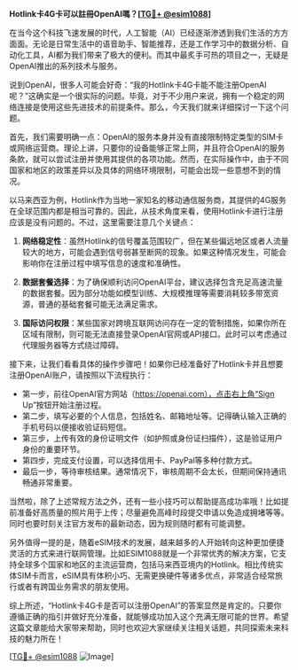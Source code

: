 **Hotlink卡4G卡可以註冊OpenAI嗎？[[TG💪+ @esim1088](https://t.me/s/esim1088)]**

在当今这个科技飞速发展的时代，人工智能（AI）已经逐渐渗透到我们生活的方方面面。无论是日常生活中的语音助手、智能推荐，还是工作学习中的数据分析、自动化工具，AI都为我们带来了极大的便利。而其中最炙手可热的项目之一，无疑是OpenAI推出的系列技术与服务。

说到OpenAI，很多人可能会好奇：“我的Hotlink卡4G卡能不能注册OpenAI呢？”这确实是一个很实际的问题。毕竟，对于不少用户来说，拥有一个稳定的网络连接是使用这些先进技术的前提条件。那么，今天我们就来详细探讨一下这个问题。

首先，我们需要明确一点：OpenAI的服务本身并没有直接限制特定类型的SIM卡或网络运营商。理论上讲，只要你的设备能够正常上网，并且符合OpenAI的服务条款，就可以尝试注册并使用其提供的各项功能。然而，在实际操作中，由于不同国家和地区的政策差异以及具体的网络环境限制，可能会出现一些意想不到的情况。

以马来西亚为例，Hotlink作为当地一家知名的移动通信服务商，其提供的4G服务在全球范围内都是相当可靠的。因此，从技术角度来看，使用Hotlink卡进行注册应该是没有问题的。不过，这里需要注意几个关键点：

1. **网络稳定性**：虽然Hotlink的信号覆盖范围较广，但在某些偏远地区或者人流量较大的地方，可能会遇到信号弱甚至断网的现象。如果这种情况发生，可能会影响你在注册过程中填写信息的速度和准确性。
   
2. **数据套餐选择**：为了确保顺利访问OpenAI平台，建议选择包含充足高速流量的数据套餐。因为部分功能如模型训练、大规模推理等需要消耗较多带宽资源，普通的基础套餐可能无法满足需求。

3. **国际访问权限**：某些国家对跨境互联网访问存在一定的管制措施，如果你所在区域有限制，则可能无法直接登录OpenAI官网或API接口。此时可以考虑通过代理服务器等方式绕过障碍。

接下来，让我们看看具体的操作步骤吧！如果你已经准备好了Hotlink卡并且想要注册OpenAI账户，请按照以下流程执行：

- 第一步，前往OpenAI官方网站（https://openai.com），点击右上角“Sign Up”按钮开始注册过程。
- 第二步，填写必要的个人信息，包括姓名、邮箱地址等。记得确认输入正确的手机号码以便接收验证码短信。
- 第三步，上传有效的身份证明文件（如护照或身份证扫描件），这是验证用户身份的重要环节。
- 第四步，完成支付设置，可以选择信用卡、PayPal等多种付款方式。
- 最后一步，等待审核结果。通常情况下，审核周期不会太长，但期间保持通讯畅通非常重要。

当然啦，除了上述常规方法之外，还有一些小技巧可以帮助提高成功率哦！比如提前准备好高质量的照片用于上传；尽量避免高峰时段提交申请以免造成拥堵等等。同时也要时刻关注官方发布的最新动态，因为规则随时都有可能调整。

另外值得一提的是，随着eSIM技术的发展，越来越多的人开始转向这种更加便捷灵活的方式来进行联网管理。比如ESIM1088就是一个非常优秀的解决方案，它支持全球多个国家和地区的主流运营商，包括马来西亚境内的Hotlink。相比传统实体SIM卡而言，eSIM具有体积小巧、无需更换硬件等诸多优点，非常适合经常旅行或者有跨国业务需求的朋友使用。

综上所述，“Hotlink卡4G卡是否可以注册OpenAI”的答案显然是肯定的。只要你遵循正确的指引并做好充分准备，就能够成功加入这个充满无限可能的世界。希望这篇文章能给大家带来帮助，同时也欢迎大家继续关注相关话题，共同探索未来科技的魅力所在！

[[TG💪+ @esim1088](https://t.me/s/esim1088) ![Image](https://i.postimg.cc/4NQfJmqS/Snipaste-2025-05-13-00-14-12.png)]
